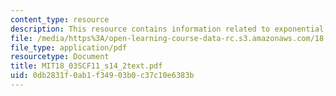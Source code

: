 ```yaml
---
content_type: resource
description: This resource contains information related to exponential input.
file: /media/https%3A/open-learning-course-data-rc.s3.amazonaws.com/18-03sc-differential-equations-fall-2011/0db2831f0ab1f34903b0c37c10e6383b_MIT18_03SCF11_s14_2text.pdf
file_type: application/pdf
resourcetype: Document
title: MIT18_03SCF11_s14_2text.pdf
uid: 0db2831f-0ab1-f349-03b0-c37c10e6383b
---
```

